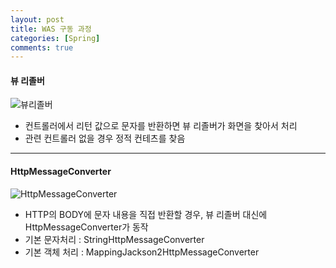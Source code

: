 ```yaml
---
layout: post
title: WAS 구동 과정
categories: [Spring]
comments: true
---
```


#### 뷰 리졸버
![뷰리졸버](https://user-images.githubusercontent.com/107798750/208798014-356f48a8-f135-4bed-9827-df6937fbf5bb.png)
* 컨트롤러에서 리턴 값으로 문자를 반환하면 뷰 리졸버가 화면을 찾아서 처리
* 관련 컨트롤러 없을 경우 정적 컨테츠를 찾음

--------

#### HttpMessageConverter
![HttpMessageConverter](https://user-images.githubusercontent.com/107798750/208799141-8d22622c-6c6c-4d6a-b849-cebfc462992c.png)
* HTTP의 BODY에 문자 내용을 직접 반환할 경우, 뷰 리졸버 대신에 HttpMessageConverter가 동작
* 기본 문자처리 : StringHttpMessageConverter
* 기본 객체 처리 : MappingJackson2HttpMessageConverter
    
